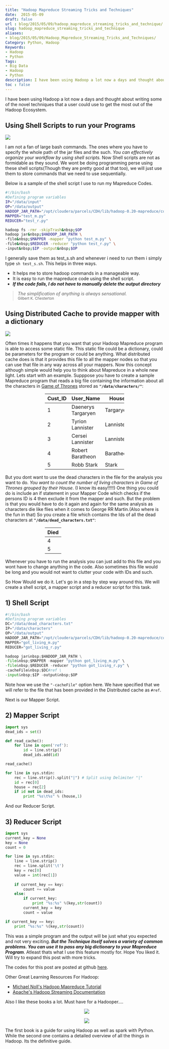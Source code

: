 ```yaml
---
title: "Hadoop Mapreduce Streaming Tricks and Techniques"
date:  2015-05-09
draft: false
url : blog/2015/05/09/hadoop_mapreduce_streaming_tricks_and_technique/
slug: hadoop_mapreduce_streaming_tricks_and_technique
aliases:
- blog/2015/05/09/Hadoop_Mapreduce_Streaming_Tricks_and_Techniques/
Category: Python, Hadoop
Keywords: 
- Hadoop
- Python
Tags: 
- Big Data
- Hadoop
- Python
description: I have been using Hadoop a lot now a days and thought about writing some of the novel techniques that a user could use to get the most out of the Hadoop Ecosystem.
toc : false
---
```


I have been using Hadoop a lot now a days and thought about writing some of the novel techniques that a user could use to get the most out of the Hadoop Ecosystem.


## Using Shell Scripts to run your Programs


<img src="/images/I-love-bash-1024x220.png" >

I am not a fan of large bash commands. The ones where you have to specify the whole path of the jar files and the such. <em>You can effectively organize your workflow by using shell scripts.</em> Now Shell scripts are not as formidable as they sound. We wont be doing programming perse using these shell scripts(Though they are pretty good at that too), we will just use them to store commands that we need to use sequentially.

Below is a sample of the shell script I use to run my Mapreduce Codes.

```bash
#!/bin/bash
#Defining program variables
IP="/data/input"
OP="/data/output"
HADOOP_JAR_PATH="/opt/cloudera/parcels/CDH/lib/hadoop-0.20-mapreduce/contrib/streaming/hadoop-streaming-2.0.0-mr1-cdh4.5.0.jar"
MAPPER="test_m.py"
REDUCER="test_r.py"

hadoop fs -rmr -skipTrash&nbsp;$OP
hadoop jar&nbsp;$HADOOP_JAR_PATH \
-file&nbsp;$MAPPER -mapper "python test_m.py" \
-file&nbsp;$REDUCER -reducer "python test_r.py" \
-input&nbsp;$IP -output&nbsp;$OP
```

I generally save them as test_s.sh and whenever i need to run them i simply type <code>sh test_s.sh</code>. This helps in three ways. 
<ul><li> It helps me to store hadoop commands in a manageable way. </li>
<li> It is easy to run the mapreduce code using the shell script. </li>
<li> <em><strong>If the code fails, I do not have to manually delete the output directory</strong></em></li>
</ul>

<blockquote>
<em>
The simplification of anything is always sensational.
<br></em>
<small>Gilbert K. Chesterton</small>
</blockquote>

## Using Distributed Cache to provide mapper with a dictionary

<img src="/images/Game-Of-Thrones-Wallpaper-House-Sigils-1.png">

Often times it happens that you want that your Hadoop Mapreduce program is able to access some static file. This static file could be a dictionary, could be parameters for the program or could be anything. What distributed cache does is that it provides this file to all the mapper nodes so that you can use that file in any way across all your mappers.
Now this concept although simple would help you to think about Mapreduce in a whole new light.
Lets start with an example. 
Supppose you have to create a sample Mapreduce program that reads a big file containing the information about all the characters in <a href="http://www.hbo.com/game-of-thrones">Game of Thrones</a> stored as <strong><code>"/data/characters/"</code></strong>:
<div style="width: 50%; margin: 0 auto;">
<table class="table">
<thead>
<tr>
<th>Cust_ID</th>
<th>User_Name</th>
<th>House</th>
</tr>
</thead>
<tbody>
<tr>
<td>1</td>
<td>Daenerys Targaryen</td>
<td>Targaryen</td>
</tr>
<tr>
<td>2</td>
<td>Tyrion Lannister</td>
<td>Lannister</td>
</tr>
<tr>
<td>3</td>
<td>Cersei Lannister</td>
<td>Lannister</td>
</tr>
<tr >
<td>4</td>
<td>Robert Baratheon</td>
<td>Baratheon</td>
</tr>
<tr >
<td>5</td>
<td>Robb Stark</td>
<td>Stark</td>
</tr>
</tbody>
</table>
</div>

But you dont want to use the dead characters in the file for the analysis you want to do. <em>You want to count the number of living characters in Game of Thrones grouped by their House</em>. (I know its easy!!!!!)
One thing you could do is include an if statement in your Mapper Code which checks if the persons ID is 4 then exclude it from the mapper and such.
But the problem is that you would have to do it again and again for the same analysis as characters die like flies when it comes to George RR Martin.(Also where is the fun in that)
So you create a file which contains the Ids of all the dead characters at <strong><code>"/data/dead_characters.txt"</code></strong>:

<div style="width: 50%; margin: 0 auto;">
<table class="table">
<thead>
<tr>
<th>Died</th>
</tr>
</thead>
<tbody>
<tr>
<td>4</td>
</tr>
<tr>
<td>5</td>
</tr>
</tbody>
</table>
</div>

Whenever you have to run the analysis you can just add to this file and you wont have to change anything in the code.
Also sometimes this file would be long and you would not want to clutter your code with IDs and such.

So How Would we do it. 
Let's go in a step by step way around this.
We will create a shell script, a mapper script and a reducer script for this task.

## 1) Shell Script

```py
#!/bin/bash
#Defining program variables
DC="/data/dead_characters.txt"
IP="/data/characters"
OP="/data/output"
HADOOP_JAR_PATH="/opt/cloudera/parcels/CDH/lib/hadoop-0.20-mapreduce/contrib/streaming/hadoop-streaming-2.0.0-mr1-cdh4.5.0.jar"
MAPPER="got_living_m.py"
REDUCER="got_living_r.py"

hadoop jar&nbsp;$HADOOP_JAR_PATH \
-file&nbsp;$MAPPER -mapper "python got_living_m.py" \
-file&nbsp;$REDUCER -reducer "python got_living_r.py" \
-cacheFile&nbsp;$DC#ref \
-input&nbsp;$IP -output&nbsp;$OP
```

Note how we use the <code>"-cacheFile"</code> option here. We have specified that we will refer to the file that has been provided in the Distributed cache as <code>#ref</code>. 

Next is our Mapper Script.

## 2) Mapper Script

```py
import sys
dead_ids = set()

def read_cache():
	for line in open('ref'):
		id = line.strip()
		dead_ids.add(id)

read_cache()

for line in sys.stdin:
	rec = line.strip().split("|") # Split using Delimiter "|"
	id = rec[0]
    house = rec[2]
    if id not in dead_ids:
    	print "%s\t%s" % (house,1)
```

And our Reducer Script.

## 3) Reducer Script

```py
import sys
current_key = None
key = None
count = 0

for line in sys.stdin:
	line = line.strip()
	rec = line.split('\t')
	key = rec[0]	
	value = int(rec[1])
	
	if current_key == key:
		count += value
	else:
		if current_key:
			print "%s:%s" %(key,str(count))		
		current_key = key
		count = value

if current_key == key:
    print "%s:%s" %(key,str(count))	
```

This was a simple program and the output will be just what you expected and not very exciting. <em><strong>But the Technique itself solves a variety of common problems. You can use it to pass any big dictionary to your Mapreduce Program</strong></em>. Atleast thats what I use this feature mostly for.
Hope You liked it. Will try to expand this post with more tricks.

The codes for this post are posted at github <a href="https://github.com/MLWhiz/Hadoop-Mapreduce-Tricks">here</a>.

Other Great Learning Resources For Hadoop:
<ul>
<li>
<a href="http://www.google.co.in/url?sa=t&rct=j&q=&esrc=s&source=web&cd=1&cad=rja&uact=8&ved=0CB0QFjAA&url=http%3A%2F%2Fwww.michael-noll.com%2Ftutorials%2Fwriting-an-hadoop-mapreduce-program-in-python%2F&ei=8RRVVdP2IMe0uQShsYDYBg&usg=AFQjCNH3DqrlSIG8D-K8jgQWTALic1no5A&sig2=BivwTW6mdJs5c9w9VaSK2Q&bvm=bv.93112503,d.c2E">Michael Noll's Hadoop Mapreduce Tutorial</a>
</li>
<li>
<a href="http://www.google.co.in/url?sa=t&rct=j&q=&esrc=s&source=web&cd=2&cad=rja&uact=8&ved=0CCMQFjAB&url=http%3A%2F%2Fhadoop.apache.org%2Fdocs%2Fr1.2.1%2Fstreaming.html&ei=8RRVVdP2IMe0uQShsYDYBg&usg=AFQjCNEIB4jmqcBs-GepHdn7DRxqTI9zXA&sig2=nYkAnDjjjaum5YVlYuMUJQ&bvm=bv.93112503,d.c2E">Apache's Hadoop Streaming Documentation</a>
</li>
</ul>

Also I like these books a lot. Must have for a Hadooper....

<div style="margin-left:1em ; text-align: center;">
<a target="_blank"  href="https://www.amazon.com/gp/product/1785887211/ref=as_li_tl?ie=UTF8&camp=1789&creative=9325&creativeASIN=1785887211&linkCode=as2&tag=mlwhizcon-20&linkId=a0e7b4f0b2ea4a5146042890e1c04f7e"><img border="0" src="//ws-na.amazon-adsystem.com/widgets/q?_encoding=UTF8&MarketPlace=US&ASIN=1785887211&ServiceVersion=20070822&ID=AsinImage&WS=1&Format=_SL250_&tag=mlwhizcon-20" ></a><img src="//ir-na.amazon-adsystem.com/e/ir?t=mlwhizcon-20&l=am2&o=1&a=1785887211" width="1" height="1" border="0" alt="" style="border:none !important; margin:0px !important;" />

</t></t>

<a target="_blank"  href="https://www.amazon.com/gp/product/1491901632/ref=as_li_tl?ie=UTF8&camp=1789&creative=9325&creativeASIN=1491901632&linkCode=as2&tag=mlwhizcon-20&linkId=4122280e94f7bbd0ceebc9d13e60d103"><img border="0" src="//ws-na.amazon-adsystem.com/widgets/q?_encoding=UTF8&MarketPlace=US&ASIN=1491901632&ServiceVersion=20070822&ID=AsinImage&WS=1&Format=_SL250_&tag=mlwhizcon-20" ></a><img src="//ir-na.amazon-adsystem.com/e/ir?t=mlwhizcon-20&l=am2&o=1&a=1491901632" width="1" height="1" border="0" alt="" style="border:none !important; margin:0px !important;" />
</div>

<p>The first book is a guide for using Hadoop as well as spark with Python. While the second one contains a detailed overview of all the things in Hadoop. Its the definitive guide.</p>

<script src="//z-na.amazon-adsystem.com/widgets/onejs?MarketPlace=US&adInstanceId=c4ca54df-6d53-4362-92c0-13cb9977639e"></script>

